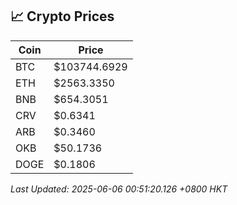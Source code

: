 ## 📈 Crypto Prices

| Coin | Price |
| ---- | ----- |
| BTC | $103744.6929 |
| ETH | $2563.3350 |
| BNB | $654.3051 |
| CRV | $0.6341 |
| ARB | $0.3460 |
| OKB | $50.1736 |
| DOGE | $0.1806 |

_Last Updated: 2025-06-06 00:51:20.126 +0800 HKT_